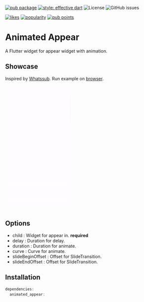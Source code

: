 [![pub package](https://img.shields.io/pub/v/animated_appear.svg?label=animated_appear&color=blue)](https://pub.dev/packages/animated_appear) [![style: effective dart](https://img.shields.io/badge/style-effective_dart-40c4ff.svg)](https://pub.dev/packages/effective_dart) ![License](https://img.shields.io/github/license/changjoo-park/animated_appear?color=black) ![GitHub issues](https://img.shields.io/github/issues/changjoo-park/animated_appear?color=green&label=Issues)


[![likes](https://badges.bar/animated_appear/likes)](https://pub.dev/packages/animated_appear/score) [![popularity](https://badges.bar/animated_appear/popularity)](https://pub.dev/packages/animated_appear) [![pub points](https://badges.bar/animated_appear/pub%20points)](https://pub.dev/packages/animated_appear/score) 



# Animated Appear

A Flutter widget for appear widget with animation.


## Showcase

Inspired by [Whatssub](https://whatssub.co/). Run example on [browser](https://changjoo-park.github.io/animated_appear/#/).

<img src="https://github.com/ChangJoo-Park/animated_appear/raw/main/example.gif" height=400 />

## Options

- child : Widget for appear in. **required**
- delay : Duration for delay.
- duration : Duration for animate.
- curve : Curve for animate.
- slideBeginOffset : Offset for SlideTransition.
- slideEndOffset : Offset for SlideTransition.

## Installation

```dart
dependencies:
  animated_appear:
```
